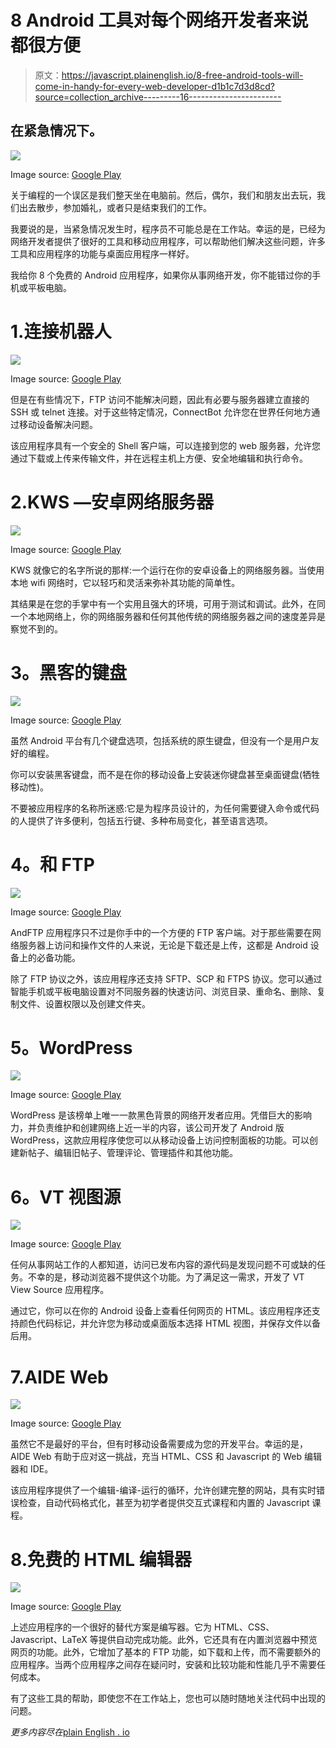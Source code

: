 # 8 Android 工具对每个网络开发者来说都很方便

> 原文：<https://javascript.plainenglish.io/8-free-android-tools-will-come-in-handy-for-every-web-developer-d1b1c7d3d8cd?source=collection_archive---------16----------------------->

## 在紧急情况下。

![](img/945778d1f6094ff5b455cc4f41540ea1.png)

Image source: [Google Play](https://play.google.com/store/apps/details?id=com.aide.web&hl=en&gl=US)

关于编程的一个误区是我们整天坐在电脑前。然后，偶尔，我们和朋友出去玩，我们出去散步，参加婚礼，或者只是结束我们的工作。

我要说的是，当紧急情况发生时，程序员不可能总是在工作站。幸运的是，已经为网络开发者提供了很好的工具和移动应用程序，可以帮助他们解决这些问题，许多工具和应用程序的功能与桌面应用程序一样好。

我给你 8 个免费的 Android 应用程序，如果你从事网络开发，你不能错过你的手机或平板电脑。

# 1.连接机器人

![](img/742d3009c70866ed395f194ead9cf9c8.png)

Image source: [Google Play](https://play.google.com/store/apps/details?id=org.connectbot&hl=en&gl=US)

但是在有些情况下，FTP 访问不能解决问题，因此有必要与服务器建立直接的 SSH 或 telnet 连接。对于这些特定情况，ConnectBot 允许您在世界任何地方通过移动设备解决问题。

该应用程序具有一个安全的 Shell 客户端，可以连接到您的 web 服务器，允许您通过下载或上传来传输文件，并在远程主机上方便、安全地编辑和执行命令。

# 2.KWS —安卓网络服务器

![](img/74a932d017c6cbb9219c642f44856c9e.png)

Image source: [Google Play](https://play.google.com/store/apps/details?id=org.xeustechnologies.android.kws&hl=en_US&gl=US)

KWS 就像它的名字所说的那样:一个运行在你的安卓设备上的网络服务器。当使用本地 wifi 网络时，它以轻巧和灵活来弥补其功能的简单性。

其结果是在您的手掌中有一个实用且强大的环境，可用于测试和调试。此外，在同一个本地网络上，你的网络服务器和任何其他传统的网络服务器之间的速度差异是察觉不到的。

# **3。黑客的键盘**

![](img/72a2f0cc79384131eaac90e7f4d2316d.png)

Image source: [Google Play](https://play.google.com/store/apps/details?id=org.pocketworkstation.pckeyboard&hl=en&gl=US)

虽然 Android 平台有几个键盘选项，包括系统的原生键盘，但没有一个是用户友好的编程。

你可以安装黑客键盘，而不是在你的移动设备上安装迷你键盘甚至桌面键盘(牺牲移动性)。

不要被应用程序的名称所迷惑:它是为程序员设计的，为任何需要键入命令或代码的人提供了许多便利，包括五行键、多种布局变化，甚至语言选项。

# **4。和 FTP**

![](img/9a020443bd955fc5f466ccca76a38ecd.png)

Image source: [Google Play](https://play.google.com/store/apps/details?id=lysesoft.andftp&hl=en&gl=US)

AndFTP 应用程序只不过是你手中的一个方便的 FTP 客户端。对于那些需要在网络服务器上访问和操作文件的人来说，无论是下载还是上传，这都是 Android 设备上的必备功能。

除了 FTP 协议之外，该应用程序还支持 SFTP、SCP 和 FTPS 协议。您可以通过智能手机或平板电脑设置对不同服务器的快速访问、浏览目录、重命名、删除、复制文件、设置权限以及创建文件夹。

# **5。WordPress**

![](img/7fec42978513616f7f924bec3d86a4bd.png)

Image source: [Google Play](https://play.google.com/store/apps/details?id=org.wordpress.android&hl=en_US&gl=US)

WordPress 是该榜单上唯一一款黑色背景的网络开发者应用。凭借巨大的影响力，并负责维护和创建网络上近一半的内容，该公司开发了 Android 版 WordPress，这款应用程序使您可以从移动设备上访问控制面板的功能。可以创建新帖子、编辑旧帖子、管理评论、管理插件和其他功能。

# **6。VT 视图源**

![](img/27487fc399c55bec09ec27e77cb1d945.png)

Image source: [Google Play](https://play.google.com/store/apps/details?id=com.tozalakyan.viewsource&hl=en&gl=US)

任何从事网站工作的人都知道，访问已发布内容的源代码是发现问题不可或缺的任务。不幸的是，移动浏览器不提供这个功能。为了满足这一需求，开发了 VT View Source 应用程序。

通过它，你可以在你的 Android 设备上查看任何网页的 HTML。该应用程序还支持颜色代码标记，并允许您为移动或桌面版本选择 HTML 视图，并保存文件以备后用。

# 7.AIDE Web

![](img/945778d1f6094ff5b455cc4f41540ea1.png)

Image source: [Google Play](https://play.google.com/store/apps/details?id=com.aide.web&hl=en&gl=US)

虽然它不是最好的平台，但有时移动设备需要成为您的开发平台。幸运的是，AIDE Web 有助于应对这一挑战，充当 HTML、CSS 和 Javascript 的 Web 编辑器和 IDE。

该应用程序提供了一个编辑-编译-运行的循环，允许创建完整的网站，具有实时错误检查，自动代码格式化，甚至为初学者提供交互式课程和内置的 Javascript 课程。

# 8.免费的 HTML 编辑器

![](img/2c4bf284da438201353dd9c620ef4b98.png)

Image source: [Google Play](https://play.google.com/store/apps/details?id=com.ansm.anwriter&hl=en&gl=US)

上述应用程序的一个很好的替代方案是编写器。它为 HTML、CSS、Javascript、LaTeX 等提供自动完成功能。此外，它还具有在内置浏览器中预览网页的功能。此外，它增加了基本的 FTP 功能，如下载和上传，而不需要额外的应用程序。当两个应用程序之间存在疑问时，安装和比较功能和性能几乎不需要任何成本。

有了这些工具的帮助，即使您不在工作站上，您也可以随时随地关注代码中出现的问题。

*更多内容尽在*[plain English . io](http://plainenglish.io/)